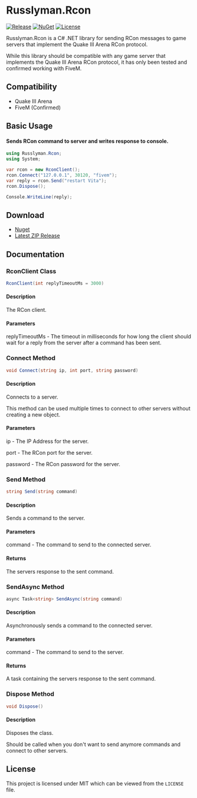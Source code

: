 # Russlyman.Rcon
[![Release](https://img.shields.io/github/v/release/Russlyman/Russlyman.Rcon)](https://github.com/Russlyman/Russlyman.Rcon/releases/latest)
[![NuGet](https://img.shields.io/nuget/v/Russlyman.Rcon)](https://www.nuget.org/packages/Russlyman.Rcon)
[![License](https://img.shields.io/github/license/Russlyman/Russlyman.Rcon)](https://github.com/Russlyman/Russlyman.Rcon/blob/main/LICENSE)

Russlyman.Rcon is a C# .NET library for sending RCon messages to game servers that implement the Quake III Arena RCon protocol.

While this library should be compatible with any game server that implements the Quake III Arena RCon protocol, it has only been tested and confirmed working with FiveM.

## Compatibility

- Quake III Arena
- FiveM (Confirmed)

## Basic Usage

#### Sends RCon command to server and writes response to console.

```csharp
using Russlyman.Rcon;
using System;

var rcon = new RconClient();
rcon.Connect("127.0.0.1", 30120, "fivem");
var reply = rcon.Send("restart Vita");
rcon.Dispose();

Console.WriteLine(reply);
```
## Download

- [Nuget](https://www.nuget.org/packages/Russlyman.Rcon)
- [Latest ZIP Release](https://github.com/Russlyman/Russlyman.Rcon/releases/latest)

## Documentation

### RconClient Class

```csharp
RconClient(int replyTimeoutMs = 3000)
```

#### Description

The RCon client.

#### Parameters

replyTimeoutMs - The timeout in milliseconds for how long the client should wait for a reply from the server after a command has been sent.

### Connect Method

```csharp
void Connect(string ip, int port, string password)
```

#### Description

Connects to a server.

This method can be used multiple times to connect to other servers without creating a new object.

#### Parameters

ip - The IP Address for the server.

port - The RCon port for the server.

password - The RCon password for the server.

### Send Method

```csharp
string Send(string command)
```

#### Description

Sends a command to the server.

#### Parameters

command - The command to send to the connected server.

#### Returns

The servers response to the sent command.

### SendAsync Method

```csharp
async Task<string> SendAsync(string command)
```

#### Description

Asynchronously sends a command to the connected server.

#### Parameters

command - The command to send to the server.

#### Returns

A task containing the servers response to the sent command.

### Dispose Method

```csharp
void Dispose()
```

#### Description

Disposes the class.

Should be called when you don't want to send anymore commands and connect to other servers.

## License

This project is licensed under MIT which can be viewed from the `LICENSE` file.

